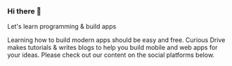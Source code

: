 ### Hi there 👋

Let's learn programming & build apps

Learning how to build modern apps should be easy and free. Curious Drive makes tutorials & writes blogs to help you build mobile and web apps for your ideas. Please check out our content on the social platforms below.

<!--
**CuriousDrive/CuriousDrive** is a ✨ _special_ ✨ repository because its `README.md` (this file) appears on your GitHub profile.

Here are some ideas to get you started:

- 🔭 I’m currently working on ...
- 🌱 I’m currently learning ...
- 👯 I’m looking to collaborate on ...
- 🤔 I’m looking for help with ...
- 💬 Ask me about ...
- 📫 How to reach me: ...
- 😄 Pronouns: ...
- ⚡ Fun fact: ...
-->
